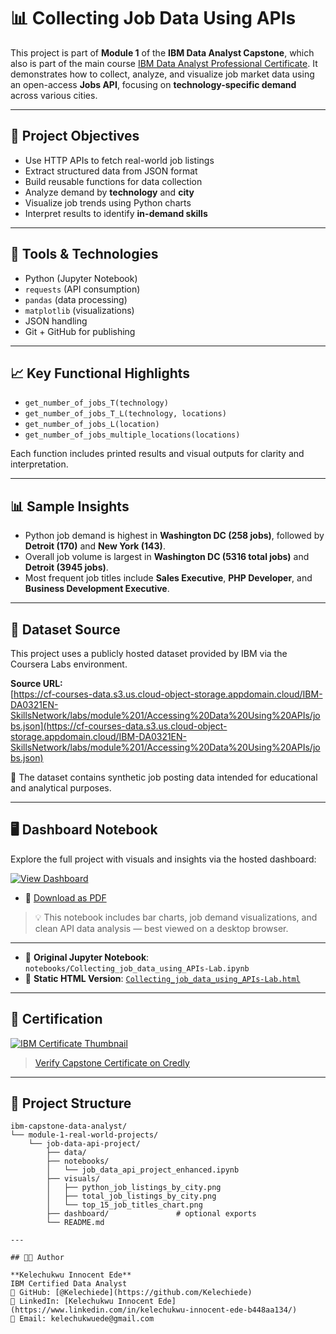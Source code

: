# 📊 Collecting Job Data Using APIs

This project is part of **Module 1** of the **IBM Data Analyst Capstone**, which also is part of the main course [IBM Data Analyst Professional Certificate](https://www.coursera.org/professional-certificates/ibm-data-analyst). 
It demonstrates how to collect, analyze, and visualize job market data using an open-access **Jobs API**, focusing on **technology-specific demand** across various cities.

---

## 🎯 Project Objectives

- Use HTTP APIs to fetch real-world job listings
- Extract structured data from JSON format
- Build reusable functions for data collection
- Analyze demand by **technology** and **city**
- Visualize job trends using Python charts
- Interpret results to identify **in-demand skills**

---

## 🧪 Tools & Technologies

- Python (Jupyter Notebook)
- `requests` (API consumption)
- `pandas` (data processing)
- `matplotlib` (visualizations)
- JSON handling
- Git + GitHub for publishing

---
## 📈 Key Functional Highlights

- `get_number_of_jobs_T(technology)`
- `get_number_of_jobs_T_L(technology, locations)`
- `get_number_of_jobs_L(location)`
- `get_number_of_jobs_multiple_locations(locations)`

Each function includes printed results and visual outputs for clarity and interpretation.

---

## 📊 Sample Insights

- Python job demand is highest in **Washington DC (258 jobs)**, followed by **Detroit (170)** and **New York (143)**.
- Overall job volume is largest in **Washington DC (5316 total jobs)** and **Detroit (3945 jobs)**.
- Most frequent job titles include **Sales Executive**, **PHP Developer**, and **Business Development Executive**.

---

## 🧩 Dataset Source

This project uses a publicly hosted dataset provided by IBM via the Coursera Labs environment.

**Source URL:**  
[https://cf-courses-data.s3.us.cloud-object-storage.appdomain.cloud/IBM-DA0321EN-SkillsNetwork/labs/module%201/Accessing%20Data%20Using%20APIs/jobs.json](https://cf-courses-data.s3.us.cloud-object-storage.appdomain.cloud/IBM-DA0321EN-SkillsNetwork/labs/module%201/Accessing%20Data%20Using%20APIs/jobs.json)

📌 The dataset contains synthetic job posting data intended for educational and analytical purposes.

---

## 🖥️ Dashboard Notebook

Explore the full project with visuals and insights via the hosted dashboard:

[![View Dashboard](https://img.shields.io/badge/View-Dashboard-blue?style=for-the-badge&logo=plotly)](https://kelechiede.github.io/Project_1_Data-Collection-using-APIs/dashboard/Collecting_job_data_using_APIs-Lab.html)
- 📄 [Download as PDF](dashboard/Collecting_job_data_using_APIs-Lab.pdf)

> 💡 This notebook includes bar charts, job demand visualizations, and clean API data analysis — best viewed on a desktop browser.

---

- 📁 **Original Jupyter Notebook**: `notebooks/Collecting_job_data_using_APIs-Lab.ipynb`
- 📄 **Static HTML Version**: [`Collecting_job_data_using_APIs-Lab.html`](https://kelechiede.github.io/Project_1_Data-Collection-using-APIs/dashboard/Collecting_job_data_using_APIs-Lab.html)


---

## 📜 Certification

[![IBM Certificate Thumbnail](certification/ibm-data-visualization-thumbnail.png)](https://www.coursera.org/account/accomplishments/verify/ARTLBRAPJ68Q)

> [Verify Capstone Certificate on Credly](https://www.credly.com/badges/259d69a8-bd52-47fb-b02e-19947b158dc6/public_url)

---

## 📂 Project Structure

```plaintext
ibm-capstone-data-analyst/
└── module-1-real-world-projects/
    └── job-data-api-project/
        ├── data/
        ├── notebooks/
        │   └── job_data_api_project_enhanced.ipynb
        ├── visuals/
        │   ├── python_job_listings_by_city.png
        │   ├── total_job_listings_by_city.png
        │   └── top_15_job_titles_chart.png
        ├── dashboard/               # optional exports
        └── README.md

---

## 🧑‍💼 Author

**Kelechukwu Innocent Ede**  
IBM Certified Data Analyst  
🔗 GitHub: [@Kelechiede](https://github.com/Kelechiede)  
🔗 LinkedIn: [Kelechukwu Innocent Ede](https://www.linkedin.com/in/kelechukwu-innocent-ede-b448aa134/)  
📧 Email: kelechukwuede@gmail.com
